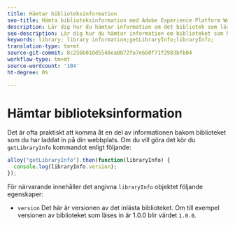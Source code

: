 ```yaml
---
title: Hämtar biblioteksinformation
seo-title: Hämta biblioteksinformation med Adobe Experience Platform Web SDK
description: Lär dig hur du hämtar information om det bibliotek som läses in på webbplatsen
seo-description: Lär dig hur du hämtar information om biblioteket som har lästs in på webbplatsen av Adobe Experience Cloud SDK samlar in automatiskt
keywords: library; library information;getLibraryInfo;libraryInfo;
translation-type: tm+mt
source-git-commit: 8c256b010d5540ea0872fa7e660f71f2903bfb04
workflow-type: tm+mt
source-wordcount: '104'
ht-degree: 0%

---
```



# Hämtar biblioteksinformation

Det är ofta praktiskt att komma åt en del av informationen bakom biblioteket som du har laddat in på din webbplats. Om du vill göra det kör du `getLibraryInfo` kommandot enligt följande:

```js
alloy("getLibraryInfo").then(function(libraryInfo) {
  console.log(libraryInfo.version);
});
```

För närvarande innehåller det angivna `libraryInfo` objektet följande egenskaper:

* `version` Det här är versionen av det inlästa biblioteket. Om till exempel versionen av biblioteket som läses in är 1.0.0 blir värdet `1.0.0`.